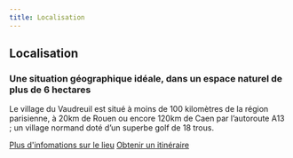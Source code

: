 ```yaml
---
title: Localisation
---
```


## Localisation
### Une situation géographique idéale, dans un espace naturel de plus de 6 hectares

Le village du Vaudreuil est situé à moins de 100 kilomètres de la région parisienne, à 20km de Rouen ou encore 120km de Caen par l’autoroute A13 ; un village normand doté d’un superbe golf de 18 trous.

<a href="/infos-pratiques/#comment-venir-au-vaudreuil-eure" class="button">Plus d'infomations sur le lieu</a>
<a href="https://goo.gl/maps/Lg9BNZqmVvM2" class="button">Obtenir un itinéraire</a>